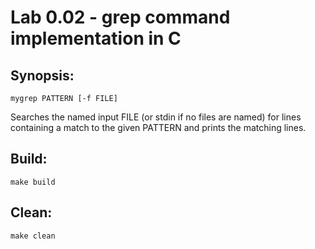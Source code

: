 # Lab 0.02 - grep command implementation in C

## Synopsis:
```
mygrep PATTERN [-f FILE]
```

Searches the named input FILE (or stdin if no files are named) for lines containing a match to the given PATTERN and prints the matching lines.

## Build:
```
make build
```

## Clean:
```
make clean
```